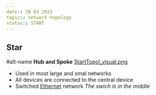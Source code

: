 ```yaml
---
date:: 20 03 2023
topic:: network-topology
status:: START
---
```

## Star 

#alt-name **Hub and Spoke** 
[StartTopol_visual.png](/static/StartTopol_visual.png)
- Used in most large and smal networks 
- All devices are connected to the central device
- Switched [Ethernet](/obisdian_ntoes/notes_obsidian/ZPythonref/DjangoFramework/Network+/Ref_OSI/Ethernet.md) network
  *The swich is in the middle*

